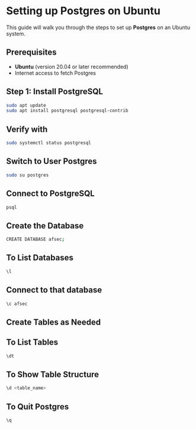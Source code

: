 # Setting up Postgres on Ubuntu

This guide will walk you through the steps to set up **Postgres** on an Ubuntu system.

## Prerequisites

- **Ubuntu** (version 20.04 or later recommended)
- Internet access to fetch Postgres

## Step 1: Install PostgreSQL

```bash
sudo apt update
sudo apt install postgresql postgresql-contrib
```

## Verify with
```bash
sudo systemctl status postgresql
```

## Switch to User Postgres
```bash
sudo su postgres
```

## Connect to PostgreSQL
```bash
psql
```

## Create the Database
```bash
CREATE DATABASE afsec;
```

## To List Databases
```bash
\l
```

## Connect to that database
```bash
\c afsec
```

## Create Tables as Needed

## To List Tables
```bash
\dt
```

## To Show Table Structure
```bash
\d <table_name>
```

## To Quit Postgres
```bash
\q
```